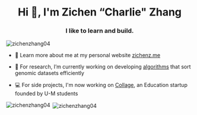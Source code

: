 <h1 align="center">Hi 👋, I'm Zichen “Charlie" Zhang</h1>
<h3 align="center">I like to learn and build.</h3>

<p align="left"> <img src="https://komarev.com/ghpvc/?username=zichenzhang04&label=Profile%20views&color=0e75b6&style=flat" alt="zichenzhang04" /> </p>

- 👤 Learn more about me at my personal website [zichenz.me](https://www.zichenz.me/)

- 🔭 For research, I’m currently working on developing [algorithms](https://github.com/zichenzhang04/chromosome-sorting) that sort genomic datasets efficiently

- 💻 For side projects, I'm now working on [Collage](https://github.com/collage-us), an Education startup founded by U-M students

<p><img align="left" src="https://github-readme-stats.vercel.app/api/top-langs?username=zichenzhang04&show_icons=true&locale=en&layout=compact" alt="zichenzhang04" /></p>

<p>&nbsp;<img align="center" src="https://github-readme-stats.vercel.app/api?username=zichenzhang04&show_icons=true&locale=en" alt="zichenzhang04" /></p>
